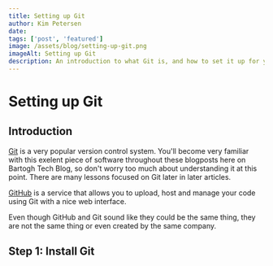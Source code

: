 ```yaml
---
title: Setting up Git
author: Kim Petersen
date:
tags: ['post', 'featured']
image: /assets/blog/setting-up-git.png
imageAlt: Setting up Git
description: An introduction to what Git is, and how to set it up for your personal use.
---
```


# Setting up Git

## Introduction

[Git](https://git-scm.com/) is a very popular version control system. You'll become very familiar with this exelent piece of software throughout these blogposts here on Bartogh Tech Blog, so don't worry too much about understanding it at this point. There are many lessons focused on Git later in later articles.

[GitHub](https://github.com/) is a service that allows you to upload, host and manage your code using Git with a nice web interface.

Even though GitHub and Git sound like they could be the same thing, they are not the same thing or even created by the same company.

## Step 1: Install Git
